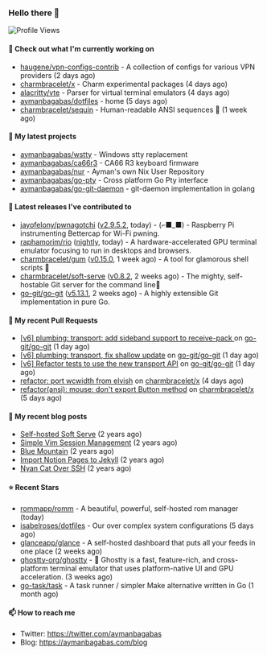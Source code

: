 ### Hello there 👋

![Profile Views](https://komarev.com/ghpvc/?username=aymanbagabas&label=PROFILE+VIEWS)

#### 👷 Check out what I'm currently working on

- [haugene/vpn-configs-contrib](https://github.com/haugene/vpn-configs-contrib) - A collection of configs for various VPN providers (2 days ago)
- [charmbracelet/x](https://github.com/charmbracelet/x) - Charm experimental packages (4 days ago)
- [alacritty/vte](https://github.com/alacritty/vte) - Parser for virtual terminal emulators (4 days ago)
- [aymanbagabas/dotfiles](https://github.com/aymanbagabas/dotfiles) - home (5 days ago)
- [charmbracelet/sequin](https://github.com/charmbracelet/sequin) - Human-readable ANSI sequences 🪩 (1 week ago)

#### 🌱 My latest projects

- [aymanbagabas/wstty](https://github.com/aymanbagabas/wstty) - Windows stty replacement
- [aymanbagabas/ca66r3](https://github.com/aymanbagabas/ca66r3) - CA66 R3 keyboard firmware
- [aymanbagabas/nur](https://github.com/aymanbagabas/nur) - Ayman&#39;s own Nix User Repository
- [aymanbagabas/go-pty](https://github.com/aymanbagabas/go-pty) - Cross platform Go Pty interface
- [aymanbagabas/go-git-daemon](https://github.com/aymanbagabas/go-git-daemon) - git-daemon implementation in golang

#### 🔭 Latest releases I've contributed to

- [jayofelony/pwnagotchi](https://github.com/jayofelony/pwnagotchi) ([v2.9.5.2](https://github.com/jayofelony/pwnagotchi/releases/tag/v2.9.5.2), today) - (⌐■_■) - Raspberry Pi instrumenting Bettercap for Wi-Fi pwning.
- [raphamorim/rio](https://github.com/raphamorim/rio) ([nightly](https://github.com/raphamorim/rio/releases/tag/nightly), today) - A hardware-accelerated GPU terminal emulator focusing to run in desktops and browsers.
- [charmbracelet/gum](https://github.com/charmbracelet/gum) ([v0.15.0](https://github.com/charmbracelet/gum/releases/tag/v0.15.0), 1 week ago) - A tool for glamorous shell scripts 🎀
- [charmbracelet/soft-serve](https://github.com/charmbracelet/soft-serve) ([v0.8.2](https://github.com/charmbracelet/soft-serve/releases/tag/v0.8.2), 2 weeks ago) - The mighty, self-hostable Git server for the command line🍦
- [go-git/go-git](https://github.com/go-git/go-git) ([v5.13.1](https://github.com/go-git/go-git/releases/tag/v5.13.1), 2 weeks ago) - A highly extensible Git implementation in pure Go.

#### 🔨 My recent Pull Requests

- [[v6] plumbing: transport: add sideband support to receive-pack ](https://github.com/go-git/go-git/pull/1390) on [go-git/go-git](https://github.com/go-git/go-git) (1 day ago)
- [[v6] plumbing: transport, fix shallow update](https://github.com/go-git/go-git/pull/1389) on [go-git/go-git](https://github.com/go-git/go-git) (1 day ago)
- [[v6] Refactor tests to use the new transport API](https://github.com/go-git/go-git/pull/1388) on [go-git/go-git](https://github.com/go-git/go-git) (1 day ago)
- [refactor: port wcwidth from elvish](https://github.com/charmbracelet/x/pull/337) on [charmbracelet/x](https://github.com/charmbracelet/x) (4 days ago)
- [refactor(ansi): mouse: don&#39;t export Button method](https://github.com/charmbracelet/x/pull/336) on [charmbracelet/x](https://github.com/charmbracelet/x) (5 days ago)

#### 📜 My recent blog posts

- [Self-hosted Soft Serve](https://aymanbagabas.com/blog/2023/04/28/self-hosted-soft-serve.html) (2 years ago)
- [Simple Vim Session Management](https://aymanbagabas.com/blog/2023/04/13/simple-vim-session-management.html) (2 years ago)
- [Blue Mountain](https://aymanbagabas.com/blog/2022/06/02/blue-mountain.html) (2 years ago)
- [Import Notion Pages to Jekyll](https://aymanbagabas.com/blog/2022/03/29/import-notion-pages-to-jekyll.html) (2 years ago)
- [Nyan Cat Over SSH](https://aymanbagabas.com/blog/2022/03/25/nyan-cat-over-ssh.html) (2 years ago)

#### ⭐ Recent Stars

- [rommapp/romm](https://github.com/rommapp/romm) - A beautiful, powerful, self-hosted rom manager (today)
- [isabelroses/dotfiles](https://github.com/isabelroses/dotfiles) - Our over complex system configurations  (5 days ago)
- [glanceapp/glance](https://github.com/glanceapp/glance) - A self-hosted dashboard that puts all your feeds in one place (2 weeks ago)
- [ghostty-org/ghostty](https://github.com/ghostty-org/ghostty) - 👻 Ghostty is a fast, feature-rich, and cross-platform terminal emulator that uses platform-native UI and GPU acceleration. (3 weeks ago)
- [go-task/task](https://github.com/go-task/task) - A task runner / simpler Make alternative written in Go (1 month ago)

#### 📫 How to reach me

- Twitter: https://twitter.com/aymanbagabas
- Blog: https://aymanbagabas.com/blog
